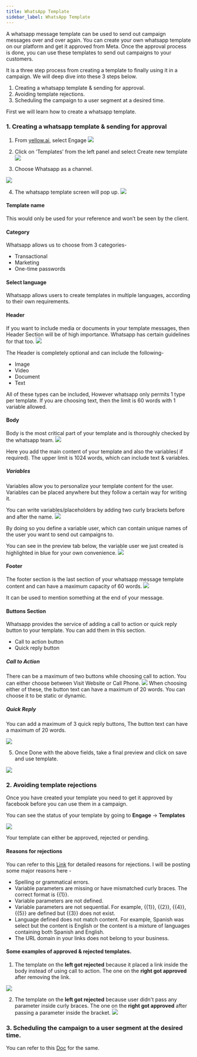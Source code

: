 ```yaml
---
title: WhatsApp Template
sidebar_label: WhatsApp Template
---
```


A whatsapp message template can be used to send out campaign messages over and over again. You can create your own whatsapp template on our platform and get it approved from Meta. Once the approval process is done, you can use these templates to send out campaigns to your customers. 

It is a three step process from creating a template to finally using it in a campaign. We will deep dive into these 3 steps below.

1. Creating a whatsapp template & sending for approval.
2. Avoiding template rejections.
3. Scheduling the campaign to a user segment at a desired time.


First we will learn how to create a whatsapp template.

### 1. Creating a whatsapp template & sending for approval

1. From [yellow.ai](https://cloud.yellow.ai/bot/Bot_ID/overview), select Engage
![](https://i.imgur.com/lEMyqEq.png)


2. Click on ‘Templates’ from the left panel and select Create new template
![](https://i.imgur.com/wNTLvZc.png)


3. Choose Whatsapp as a channel.

![](https://i.imgur.com/rhprRtz.png)

4. The whatsapp template screen will pop up.
![](https://i.imgur.com/cbxvaHy.png)


#### Template name
This would only be used for your reference and won’t be seen by the client.

#### Category
Whatsapp allows us to choose from 3 categories- 
*  Transactional
*  Marketing
*  One-time passwords

#### Select language
Whatsapp allows users to create templates in multiple languages, according to their own requirements.

#### Header
If you want to include media or documents in your template messages, then Header Section will be of high importance. Whatsapp has certain guidelines for that too.
![](https://i.imgur.com/PvvseSj.png)

The Header is completely optional and can include the following-
* Image 
* Video
* Document
* Text

All of these types can be included, However whatsapp only permits 1 type per template.
If you are choosing text, then the limit is 60 words with 1 variable allowed.

#### Body

Body is the most critical part of your template and is thoroughly checked by the whatsapp team.
![](https://i.imgur.com/7Jt09JA.png)

Here you add the main content of your template and also the variables( if required).
The upper limit is 1024 words, which can include text & variables.

##### Variables 
Variables allow you to personalize your template content for the user. 
Variables can be placed anywhere but they follow a certain way for writing it.

You can write variables/placeholders by adding two curly brackets before and after the name.
![](https://i.imgur.com/2DX9Uiu.png)

By doing so you define a variable user, which can contain unique names of the user you want to send out campaigns to.

You can see in the preview tab below, the variable user we just created is highlighted in blue for your own convenience.
![](https://i.imgur.com/jRhm0jE.png)

#### Footer

The footer section is the last section of your whatsapp message template content and can have a maximum capacity of 60 words.
![](https://i.imgur.com/0d6Ejs4.png)


It can be used to mention something at the end of your message.

#### Buttons Section

Whatsapp provides the service of adding a call to action or quick reply button to your template. You can add them in this section.


* Call to action button
* Quick reply button

##### Call to Action
There can be a maximum of two buttons while choosing call to action. You can either choose between Visit Website or Call Phone.
![](https://i.imgur.com/OpV6j9P.png)
When choosing either of these, the button text can have a maximum of 20 words. You can choose it to be static or dynamic.

##### Quick Reply

You can add a maximum of 3 quick reply buttons, The button text can have a maximum of 20 words.

![](https://i.imgur.com/lKAIipS.png)

5. Once Done with the above fields, take a final preview and click on save and use template.

![](https://i.imgur.com/mRFh4b7.png)



### 2.  Avoiding template rejections

Once you have created your template you need to get it approved by facebook before you can use them in a campaign.

You can see the status of your template by going to **Engage** -> **Templates**



![](https://i.imgur.com/I2eSkb7.png)

Your template can either be approved, rejected or pending.

#### Reasons for rejections

You can refer to this [Link](https://developers.facebook.com/docs/whatsapp/message-templates/guidelines/) for detailed reasons for rejections. I will be posting some major reasons here - 
* Spelling or grammatical errors.
* Variable parameters are missing or have mismatched curly braces. The correct format is {{1}}.
* Variable parameters are not defined.
* Variable parameters are not sequential. For example, {{1}}, {{2}}, {{4}}, {{5}} are defined but {{3}} does not exist.
* Language defined does not match content. For example, Spanish was select but the content is English or the content is a mixture of languages containing both Spanish and English.
* The URL domain in your links does not belong to your business.

#### Some examples of approved & rejected templates.

1. The template on the **left got rejected** because it placed a link inside the body instead of using call to action. The one on the **right got approved** after removing the link.

![](https://i.imgur.com/mBJxZ7t.png)


2. The template on the **left got rejected** because user didn't pass any parameter inside curly braces. The one on the **right got approved** after passing a parameter inside the bracket.
![](https://i.imgur.com/OpceI9g.png)


### 3.  Scheduling the campaign to a user segment at the desired time.

You can refer to this [Doc](https://docs.yellow.ai/docs/platform_concepts/engagement/outbound/outbound-campaigns/whatsapp-campaign) for the same.